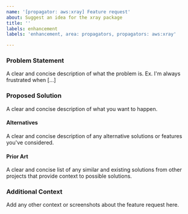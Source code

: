 ```yaml
---
name: '[propagator: aws:xray] Feature request'
about: Suggest an idea for the xray package
title: ''
labels: enhancement
labels: 'enhancement, area: propagators, propagators: aws:xray'

---
```


### Problem Statement

A clear and concise description of what the problem is.
Ex. I'm always frustrated when [...]

### Proposed Solution

A clear and concise description of what you want to happen.

#### Alternatives

A clear and concise description of any alternative solutions or features you've considered.

#### Prior Art

A clear and concise list of any similar and existing solutions from other projects that provide context to possible solutions.

### Additional Context

Add any other context or screenshots about the feature request here.

